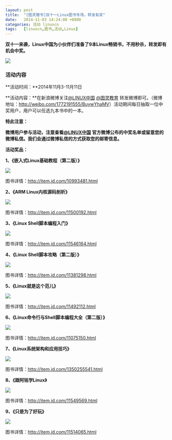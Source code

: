 ```yaml
---
layout: post
title:	"[图灵赠书]双十一Linux图书专场，转发有奖"
date:	2014-11-03 14:24:00 +0800 
categories:	活动 linuxcn 
tags:	[linuxcn,图书,活动,Linux]
---
```



**双十一来袭，Linux中国为小伙伴们准备了9本Linux畅销书，不用秒杀，转发即有机会中奖。**


![](/Asserts/Images//attachment/album/201411/03/125208dw7p8iht7glviv9w.jpg)


### **活动内容**


**活动时间：**2014年11月3-11月11日


**活动内容：**在新浪微博关注[@LINUX中国](http://weibo.com/linuxcn) [@图灵教育](http://weibo.com/turingbooks) 转发微博即可。（微博地址：<http://weibo.com/1772191555/BuywYhaMV>）活动期间每日抽取一位中奖用户，用户可以任选九本书中的一本。


**特此注意：**


**微博用户参与活动，注意查看[@LINUX中国](http://linux.cn/home.php?mod=space&uid=16101) 官方微博公布的中奖名单或留意您的微博私信。我们会通过微博私信的方式获取您的邮寄信息。**


 


**活动奖品：**


**1、《嵌入式Linux基础教程（第二版）》**


![](/Asserts/Images//attachment/album/201411/03/131700pnggnd9dgzl9z37e.jpg)


图书详情：<http://item.jd.com/10993481.html>


**2、《ARM Linux内核源码剖析》**


![](/Asserts/Images//attachment/album/201411/03/131859hp1gaspsr64pvtjt.jpg)


图书详情：<http://item.jd.com/11500192.html>


**3、《Linux Shell脚本编程入门》**


![](/Asserts/Images//attachment/album/201411/03/132144w9kq3wie5q44gt3v.jpg)


图书详情：<http://item.jd.com/11546164.html>


**4、《Linux Shell脚本攻略（第二版）》**


![](/Asserts/Images//attachment/album/201411/03/132303c56ccxlup7vaafs6.jpg)


图书详情：<http://item.jd.com/11381298.html>


**5、《Linux就是这个范儿》**


**![](/Asserts/Images//attachment/album/201411/03/132442lmmoo5k5u7ok9oxo.jpg)**


 


图书详情：<http://item.jd.com/11492112.html>


**6、《Linux命令行与Shell脚本编程大全（第二版）》**


**![](/Asserts/Images//attachment/album/201411/03/132615jk5c6tsz5ftt26sr.jpg)**


 


图书详情：<http://item.jd.com/11075150.html>


**7、《Linux系统架构和应用技巧》**


![](/Asserts/Images//attachment/album/201411/03/132741j9mh5uu6r3u7bubd.jpg)


图书详情：<http://item.jd.com/1350255541.html>


**8、《跟阿铭学Linux》**


![](/Asserts/Images//attachment/album/201411/03/132842li9nk7ln2n2iddln.jpg)


图书详情：<http://item.jd.com/11549569.html>


**9、《只是为了好玩》** 


**![](/Asserts/Images//attachment/album/201411/03/133215ktq4smtk011444ml.jpg)** 


图书详情：<http://item.jd.com/11514065.html>
